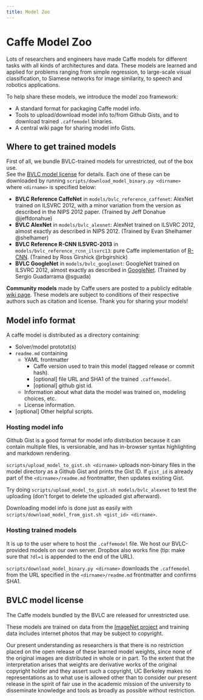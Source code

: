 ```yaml
---
title: Model Zoo
---
```

# Caffe Model Zoo

Lots of researchers and engineers have made Caffe models for different tasks with all kinds of architectures and data.
These models are learned and applied for problems ranging from simple regression, to large-scale visual classification, to Siamese networks for image similarity, to speech and robotics applications.

To help share these models, we introduce the model zoo framework:

- A standard format for packaging Caffe model info.
- Tools to upload/download model info to/from Github Gists, and to download trained `.caffemodel` binaries.
- A central wiki page for sharing model info Gists.

## Where to get trained models

First of all, we bundle BVLC-trained models for unrestricted, out of the box use.
<br>
See the [BVLC model license](#bvlc-model-license) for details.
Each one of these can be downloaded by running `scripts/download_model_binary.py <dirname>` where `<dirname>` is specified below:

- **BVLC Reference CaffeNet** in `models/bvlc_reference_caffenet`: AlexNet trained on ILSVRC 2012, with a minor variation from the version as described in the NIPS 2012 paper. (Trained by Jeff Donahue @jeffdonahue)
- **BVLC AlexNet** in `models/bvlc_alexnet`: AlexNet trained on ILSVRC 2012, almost exactly as described in NIPS 2012. (Trained by Evan Shelhamer @shelhamer)
- **BVLC Reference R-CNN ILSVRC-2013** in `models/bvlc_reference_rcnn_ilsvrc13`: pure Caffe implementation of [R-CNN](https://github.com/rbgirshick/rcnn). (Trained by Ross Girshick @rbgirshick)
- **BVLC GoogleNet** in `models/bvlc_googlenet`: GoogleNet trained on ILSVRC 2012, almost exactly as described in [GoogleNet](http://arxiv.org/abs/1409.4842). (Trained by Sergio Guadarrama @sguada)

**Community models** made by Caffe users are posted to a publicly editable [wiki page](https://github.com/BVLC/caffe/wiki/Model-Zoo).
These models are subject to conditions of their respective authors such as citation and license.
Thank you for sharing your models!

## Model info format

A caffe model is distributed as a directory containing:

- Solver/model prototxt(s)
- `readme.md` containing
    - YAML frontmatter
        - Caffe version used to train this model (tagged release or commit hash).
        - [optional] file URL and SHA1 of the trained `.caffemodel`.
        - [optional] github gist id.
    - Information about what data the model was trained on, modeling choices, etc.
    - License information.
- [optional] Other helpful scripts.

### Hosting model info

Github Gist is a good format for model info distribution because it can contain multiple files, is versionable, and has in-browser syntax highlighting and markdown rendering.

`scripts/upload_model_to_gist.sh <dirname>` uploads non-binary files in the model directory as a Github Gist and prints the Gist ID. If `gist_id` is already part of the `<dirname>/readme.md` frontmatter, then updates existing Gist.

Try doing `scripts/upload_model_to_gist.sh models/bvlc_alexnet` to test the uploading (don't forget to delete the uploaded gist afterward).

Downloading model info is done just as easily with `scripts/download_model_from_gist.sh <gist_id> <dirname>`.

### Hosting trained models

It is up to the user where to host the `.caffemodel` file.
We host our BVLC-provided models on our own server.
Dropbox also works fine (tip: make sure that `?dl=1` is appended to the end of the URL).

`scripts/download_model_binary.py <dirname>` downloads the `.caffemodel` from the URL specified in the `<dirname>/readme.md` frontmatter and confirms SHA1.

## BVLC model license

The Caffe models bundled by the BVLC are released for unrestricted use.

These models are trained on data from the [ImageNet project](http://www.image-net.org/) and training data includes internet photos that may be subject to copyright.

Our present understanding as researchers is that there is no restriction placed on the open release of these learned model weights, since none of the original images are distributed in whole or in part.
To the extent that the interpretation arises that weights are derivative works of the original copyright holder and they assert such a copyright, UC Berkeley makes no representations as to what use is allowed other than to consider our present release in the spirit of fair use in the academic mission of the university to disseminate knowledge and tools as broadly as possible without restriction.
